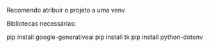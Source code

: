 Recomendo atribuir o projeto a uma venv

Bibliotecas necessárias:

pip install google-generativeai
pip install tk
pip install python-dotenv

